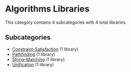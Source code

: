 # Algorithms Libraries

This category contains 4 subcategories with 4 total libraries.

## Subcategories

- [Constraint-Satisfaction](Constraint-Satisfaction.md) (1 library)
- [Pathfinding](Pathfinding.md) (1 library)
- [String-Matching](String-Matching.md) (1 library)
- [Unification](Unification.md) (1 library)
